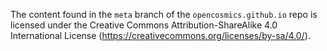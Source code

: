 The content found in the `meta` branch of the `opencosmics.github.io` repo is licensed under the Creative Commons Attribution-ShareAlike 4.0 International License (https://creativecommons.org/licenses/by-sa/4.0/).
